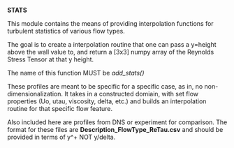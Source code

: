 **STATS**

This module contains the means of providing interpolation functions for turbulent
statistics of various flow types.

The goal is to create a interpolation routine that one can pass a y=height above the wall
value to, and return a [3x3] numpy array of the Reynolds Stress Tensor at that y height.

The name of this function MUST be *add_stats()*

These profiles are meant to be specific for a specific case, as in, no non-dimensionalization.
It takes in a constructed domiain, with set flow properties (Uo, utau, viscosity, 
delta, etc.) and builds an interpolation routine for that specific flow feature.

Also included here are profiles from DNS or experiment for comparison. The format for these files
are **Description_FlowType_ReTau.csv** and should be provided in terms of y^+ NOT y/delta.
